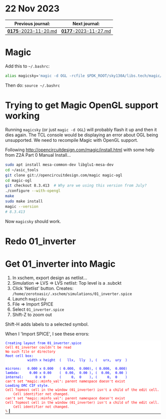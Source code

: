 # 22 Nov 2023

| Previous journal: | Next journal: |
|-|-|
| [**0175**-2023-11-20.md](./0175-2023-11-20.md) | [**0177**-2023-11-27.md](./0177-2023-11-27.md) |


# Magic

Add this to `~/.bashrc`:

```bash
alias magicsky='magic -d OGL -rcfile $PDK_ROOT/sky130A/libs.tech/magic/sky130A.magicrc'
```

Then do: `source ~/.bashrc`


# Trying to get Magic OpenGL support working

Running `magicsky` (or just `magic -d OGL`) will probably flash it up and then it dies again. The TCL console would be displaying an error about OGL being unsupported. We need to recompile Magic with OpenGL support.

Following http://opencircuitdesign.com/magic/install.html with some help from Z2A Part 0 Manual Install...

```bash
sudo apt install mesa-common-dev libglu1-mesa-dev
cd ~/asic_tools
git clone git://opencircuitdesign.com/magic magic-ogl
cd magic-ogl
git checkout 8.3.413  # Why are we using this version from July?
./configure --with-opengl
make
sudo make install
magic --version
# 8.3.413
```

Now `magicsky` should work.

# Redo 01_inverter



# Get 01_inverter into Magic

1.  In xschem, export design as netlist...
2.  Simulation => LVS => LVS netlist: Top level is a .subckt
3.  Click 'Netlist' button. Creates: `/home/zerotoasic/.xschem/simulations/01_inverter.spice`
4.  Launch `magicsky`
5.  File => Import SPICE
6.  Select `01_inverter.spice`
7.  Shift-Z to zoom out

Shift-H adds labels to a selected symbol.

When I 'Import SPICE', I see these errors:

![](i/0176-magic-import-errors.png)
